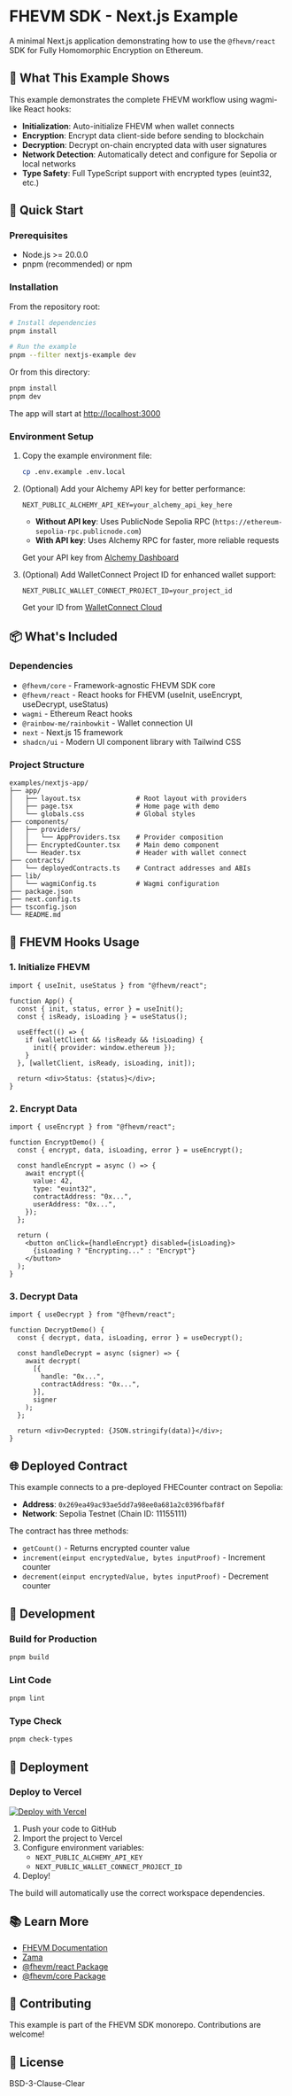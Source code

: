 # FHEVM SDK - Next.js Example

A minimal Next.js application demonstrating how to use the `@fhevm/react` SDK for Fully Homomorphic Encryption on Ethereum.

## 🎯 What This Example Shows

This example demonstrates the complete FHEVM workflow using wagmi-like React hooks:

- **Initialization**: Auto-initialize FHEVM when wallet connects
- **Encryption**: Encrypt data client-side before sending to blockchain
- **Decryption**: Decrypt on-chain encrypted data with user signatures
- **Network Detection**: Automatically detect and configure for Sepolia or local networks
- **Type Safety**: Full TypeScript support with encrypted types (euint32, etc.)

## 🚀 Quick Start

### Prerequisites

- Node.js >= 20.0.0
- pnpm (recommended) or npm

### Installation

From the repository root:

```bash
# Install dependencies
pnpm install

# Run the example
pnpm --filter nextjs-example dev
```

Or from this directory:

```bash
pnpm install
pnpm dev
```

The app will start at [http://localhost:3000](http://localhost:3000)

### Environment Setup

1. Copy the example environment file:
   ```bash
   cp .env.example .env.local
   ```

2. (Optional) Add your Alchemy API key for better performance:
   ```env
   NEXT_PUBLIC_ALCHEMY_API_KEY=your_alchemy_api_key_here
   ```

   - **Without API key**: Uses PublicNode Sepolia RPC (`https://ethereum-sepolia-rpc.publicnode.com`)
   - **With API key**: Uses Alchemy RPC for faster, more reliable requests
   
   Get your API key from [Alchemy Dashboard](https://dashboard.alchemy.com/)

3. (Optional) Add WalletConnect Project ID for enhanced wallet support:
   ```env
   NEXT_PUBLIC_WALLET_CONNECT_PROJECT_ID=your_project_id
   ```

   Get your ID from [WalletConnect Cloud](https://cloud.walletconnect.com/)

## 📦 What's Included

### Dependencies

- `@fhevm/core` - Framework-agnostic FHEVM SDK core
- `@fhevm/react` - React hooks for FHEVM (useInit, useEncrypt, useDecrypt, useStatus)
- `wagmi` - Ethereum React hooks
- `@rainbow-me/rainbowkit` - Wallet connection UI
- `next` - Next.js 15 framework
- `shadcn/ui` - Modern UI component library with Tailwind CSS

### Project Structure

```
examples/nextjs-app/
├── app/
│   ├── layout.tsx              # Root layout with providers
│   ├── page.tsx                # Home page with demo
│   └── globals.css             # Global styles
├── components/
│   ├── providers/
│   │   └── AppProviders.tsx    # Provider composition
│   ├── EncryptedCounter.tsx    # Main demo component
│   └── Header.tsx              # Header with wallet connect
├── contracts/
│   └── deployedContracts.ts    # Contract addresses and ABIs
├── lib/
│   └── wagmiConfig.ts          # Wagmi configuration
├── package.json
├── next.config.ts
├── tsconfig.json
└── README.md
```

## 🔐 FHEVM Hooks Usage

### 1. Initialize FHEVM

```tsx
import { useInit, useStatus } from "@fhevm/react";

function App() {
  const { init, status, error } = useInit();
  const { isReady, isLoading } = useStatus();

  useEffect(() => {
    if (walletClient && !isReady && !isLoading) {
      init({ provider: window.ethereum });
    }
  }, [walletClient, isReady, isLoading, init]);

  return <div>Status: {status}</div>;
}
```

### 2. Encrypt Data

```tsx
import { useEncrypt } from "@fhevm/react";

function EncryptDemo() {
  const { encrypt, data, isLoading, error } = useEncrypt();

  const handleEncrypt = async () => {
    await encrypt({
      value: 42,
      type: "euint32",
      contractAddress: "0x...",
      userAddress: "0x...",
    });
  };

  return (
    <button onClick={handleEncrypt} disabled={isLoading}>
      {isLoading ? "Encrypting..." : "Encrypt"}
    </button>
  );
}
```

### 3. Decrypt Data

```tsx
import { useDecrypt } from "@fhevm/react";

function DecryptDemo() {
  const { decrypt, data, isLoading, error } = useDecrypt();

  const handleDecrypt = async (signer) => {
    await decrypt(
      [{
        handle: "0x...",
        contractAddress: "0x...",
      }],
      signer
    );
  };

  return <div>Decrypted: {JSON.stringify(data)}</div>;
}
```

## 🌐 Deployed Contract

This example connects to a pre-deployed FHECounter contract on Sepolia:

- **Address**: `0x269ea49ac93ae5dd7a98ee0a681a2c0396fbaf8f`
- **Network**: Sepolia Testnet (Chain ID: 11155111)

The contract has three methods:
- `getCount()` - Returns encrypted counter value
- `increment(einput encryptedValue, bytes inputProof)` - Increment counter
- `decrement(einput encryptedValue, bytes inputProof)` - Decrement counter

## 🔧 Development

### Build for Production

```bash
pnpm build
```

### Lint Code

```bash
pnpm lint
```

### Type Check

```bash
pnpm check-types
```

## 🚀 Deployment

### Deploy to Vercel

[![Deploy with Vercel](https://vercel.com/button)](https://vercel.com/new/clone?repository-url=https://github.com/yourusername/fhevm-sdk)

1. Push your code to GitHub
2. Import the project to Vercel
3. Configure environment variables:
   - `NEXT_PUBLIC_ALCHEMY_API_KEY`
   - `NEXT_PUBLIC_WALLET_CONNECT_PROJECT_ID`
4. Deploy!

The build will automatically use the correct workspace dependencies.

## 📚 Learn More

- [FHEVM Documentation](https://docs.zama.ai/fhevm)
- [Zama](https://www.zama.ai/)
- [@fhevm/react Package](../../packages/react/README.md)
- [@fhevm/core Package](../../packages/core/README.md)

## 🤝 Contributing

This example is part of the FHEVM SDK monorepo. Contributions are welcome!

## 📄 License

BSD-3-Clause-Clear
